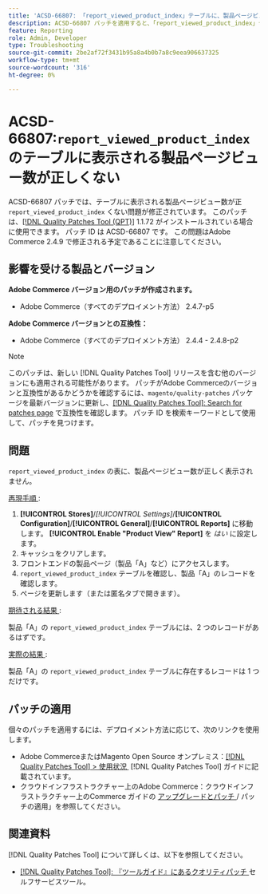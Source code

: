 ```yaml
---
title: 'ACSD-66807: 「report_viewed_product_index」テーブルに、製品ページビューの誤った数が表示される'
description: ACSD-66807 パッチを適用すると、「report_viewed_product_index」テーブルに表示される商品ページビュー数が正しくないAdobe Commerceの問題を修正できます。
feature: Reporting
role: Admin, Developer
type: Troubleshooting
source-git-commit: 2be2af72f3431b95a8a4b0b7a8c9eea906637325
workflow-type: tm+mt
source-wordcount: '316'
ht-degree: 0%

---
```



# ACSD-66807:`report_viewed_product_index` のテーブルに表示される製品ページビュー数が正しくない

ACSD-66807 パッチでは、テーブルに表示される製品ページビュー数が正 `report_viewed_product_index` くない問題が修正されています。 このパッチは、[[!DNL Quality Patches Tool (QPT)]](/help/tools/quality-patches-tool/quality-patches-tool-to-self-serve-quality-patches.md) 1.1.72 がインストールされている場合に使用できます。 パッチ ID は ACSD-66807 です。 この問題はAdobe Commerce 2.4.9 で修正される予定であることに注意してください。

## 影響を受ける製品とバージョン

**Adobe Commerce バージョン用のパッチが作成されます。**

* Adobe Commerce（すべてのデプロイメント方法） 2.4.7-p5

**Adobe Commerce バージョンとの互換性：**

* Adobe Commerce（すべてのデプロイメント方法） 2.4.4 - 2.4.8-p2

>[!NOTE]
>
>このパッチは、新しい [!DNL Quality Patches Tool] リリースを含む他のバージョンにも適用される可能性があります。 パッチがAdobe Commerceのバージョンと互換性があるかどうかを確認するには、`magento/quality-patches` パッケージを最新バージョンに更新し、[[!DNL Quality Patches Tool]: Search for patches page](https://experienceleague.adobe.com/tools/commerce-quality-patches/index.html) で互換性を確認します。 パッチ ID を検索キーワードとして使用して、パッチを見つけます。

## 問題

`report_viewed_product_index` の表に、製品ページビュー数が正しく表示されません。

<u> 再現手順 </u>:

1. **[!UICONTROL Stores]**/*[!UICONTROL Settings]*/**[!UICONTROL Configuration]**/**[!UICONTROL General]**/**[!UICONTROL Reports]** に移動します。 **[!UICONTROL Enable "Product View" Report]** を *はい* に設定します。
1. キャッシュをクリアします。
1. フロントエンドの製品ページ（製品「A」など）にアクセスします。
1. `report_viewed_product_index` テーブルを確認し、製品「A」のレコードを確認します。
1. ページを更新します（または匿名タブで開きます）。

<u> 期待される結果 </u>:

製品「A」の `report_viewed_product_index` テーブルには、2 つのレコードがあるはずです。

<u> 実際の結果 </u>:

製品「A」の `report_viewed_product_index` テーブルに存在するレコードは 1 つだけです。

## パッチの適用

個々のパッチを適用するには、デプロイメント方法に応じて、次のリンクを使用します。

* Adobe CommerceまたはMagento Open Source オンプレミス：[[!DNL Quality Patches Tool] > 使用状況 &#x200B;](/help/tools/quality-patches-tool/usage.md) [!DNL Quality Patches Tool] ガイドに記載されています。
* クラウドインフラストラクチャー上のAdobe Commerce：クラウドインフラストラクチャー上のCommerce ガイドの [&#x200B; アップグレードとパッチ &#x200B;](https://experienceleague.adobe.com/docs/commerce-cloud-service/user-guide/develop/upgrade/apply-patches.html)/ パッチの適用」を参照してください。

## 関連資料

[!DNL Quality Patches Tool] について詳しくは、以下を参照してください。

* [[!DNL Quality Patches Tool]: 『ツールガイド』にあるクオリティパッチ &#x200B;](/help/tools/quality-patches-tool/quality-patches-tool-to-self-serve-quality-patches.md) セルフサービスツール。
